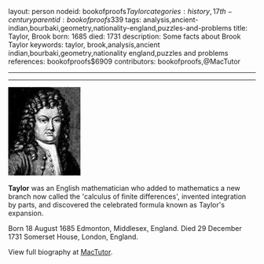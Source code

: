 layout: person
nodeid: bookofproofs$Taylor
categories: history,17th-century
parentid: bookofproofs$339
tags: analysis,ancient-indian,bourbaki,geometry,nationality-england,puzzles-and-problems
title: Taylor, Brook
born: 1685
died: 1731
description: Some facts about Brook Taylor
keywords: taylor, brook,analysis,ancient indian,bourbaki,geometry,nationality england,puzzles and problems
references: bookofproofs$6909
contributors: bookofproofs,@MacTutor

---


---

![Taylor.jpg](https://github.com/bookofproofs/bookofproofs.github.io/blob/main/_sources/_assets/images/portraits/Taylor.jpg?raw=true)

**Taylor** was an English mathematician who added to mathematics a new branch now called the 'calculus of finite differences', invented integration by parts, and discovered the celebrated formula known as Taylor's expansion.

Born 18 August 1685 Edmonton, Middlesex, England. Died 29 December 1731 Somerset House, London, England.


View full biography at [MacTutor](https://mathshistory.st-andrews.ac.uk/Biographies/Taylor/).